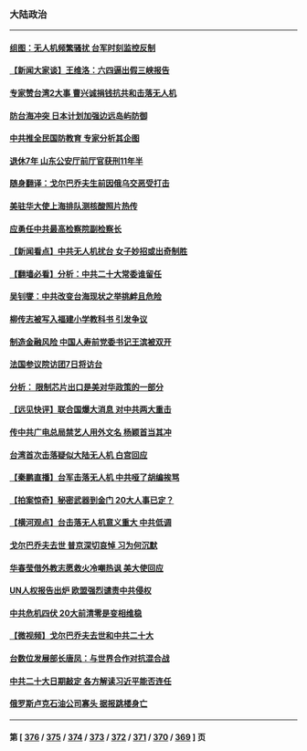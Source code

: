 ### 大陆政治
---
#### [组图：无人机频繁骚扰 台军时刻监控反制](../../pages/ncid277/n13816197.md) 
#### [【新闻大家谈】王维洛：六四逼出假三峡报告](../../pages/ncid277/n13815729.md) 
#### [专家赞台湾2大事 曹兴诚捐钱抗共和击落无人机](../../pages/ncid277/n13816154.md) 
#### [防台海冲突 日本计划加强边远岛屿防御](../../pages/ncid277/n13816198.md) 
#### [中共推全民国防教育 专家分析其企图](../../pages/ncid277/n13816094.md) 
#### [退休7年 山东公安厅前厅官获刑11年半](../../pages/ncid277/n13816138.md) 
#### [随身翻译：戈尔巴乔夫生前因俄乌交恶受打击](../../pages/ncid277/n13816090.md) 
#### [美驻华大使上海排队测核酸照片热传](../../pages/ncid277/n13816123.md) 
#### [应勇任中共最高检察院副检察长](../../pages/ncid277/n13816083.md) 
#### [【新闻看点】中共无人机扰台 女子妙招或出奇制胜](../../pages/ncid277/n13815726.md) 
#### [【翻墙必看】分析：中共二十大常委谁留任](../../pages/ncid277/n13815951.md) 
#### [吴钊燮：中共改变台海现状之举挑衅且危险](../../pages/ncid277/n13815949.md) 
#### [柳传志被写入福建小学教科书 引发争议](../../pages/ncid277/n13815908.md) 
#### [制造金融风险 中国人寿前党委书记王滨被双开](../../pages/ncid277/n13815918.md) 
#### [法国参议院访团7日将访台](../../pages/ncid277/n13815929.md) 
#### [分析： 限制芯片出口是美对华政策的一部分](../../pages/ncid277/n13815702.md) 
#### [【远见快评】联合国爆大消息 对中共两大重击](../../pages/ncid277/n13815733.md) 
#### [传中共广电总局禁艺人用外文名 杨颖首当其冲](../../pages/ncid277/n13815655.md) 
#### [台湾首次击落疑似大陆无人机 白宫回应](../../pages/ncid277/n13815711.md) 
#### [【秦鹏直播】台军击落无人机 中共哑了胡编挨骂](../../pages/ncid277/n13815720.md) 
#### [【拍案惊奇】秘密武器到金门 20大人事已定？](../../pages/ncid277/n13815526.md) 
#### [【横河观点】台击落无人机意义重大 中共低调](../../pages/ncid277/n13815703.md) 
#### [戈尔巴乔夫去世 普京深切哀悼 习为何沉默](../../pages/ncid277/n13814772.md) 
#### [华春莹借外教志愿救火冷嘲热讽 美大使回应](../../pages/ncid277/n13815600.md) 
#### [UN人权报告出炉 欧盟强烈谴责中共侵权](../../pages/ncid277/n13815391.md) 
#### [中共危机四伏 20大前清零是变相维稳](../../pages/ncid277/n13815599.md) 
#### [【微视频】戈尔巴乔夫去世和中共二十大](../../pages/ncid277/n13814943.md) 
#### [台数位发展部长唐凤：与世界合作对抗混合战](../../pages/ncid277/n13815439.md) 
#### [中共二十大日期敲定 各方解读习近平能否连任](../../pages/ncid277/n13815135.md) 
#### [俄罗斯卢克石油公司寡头 据报跳楼身亡](../../pages/ncid277/n13815384.md) 

---
#### 第 [ [376](./376.md) / [375](./375.md) / [374](./374.md) / [373](./373.md) / [372](./372.md) / [371](./371.md) / [370](./370.md) / [369](./369.md) ] 页
